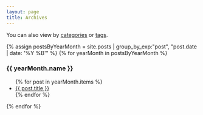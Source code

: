 ```yaml
---
layout: page
title: Archives
---
```


You can also view by [categories](/categories) or [tags](/tags).

{% assign postsByYearMonth = site.posts | group_by_exp:"post", "post.date | date: '%Y %B'"  %}
{% for yearMonth in postsByYearMonth %}
### {{ yearMonth.name }}
<ul>
    {% for post in yearMonth.items %}
    <li>
        <a href="{{ post.url }}">
            {{ post.title }}
        </a>
    </li>
    {% endfor %}
</ul>
{% endfor %}
